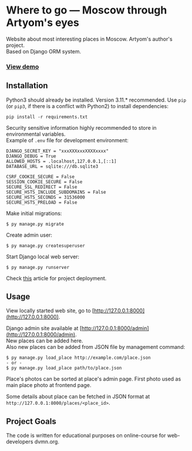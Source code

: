 # Where to go — Moscow through Artyom's eyes
 
Website about most interesting places in Moscow. Artyom's author's project.  
Based on Django ORM system.

### [View demo](https://skir.pythonanywhere.com/)

## Installation

Python3 should already be installed. Version 3.11.* recommended.
Use `pip` (or `pip3`, if there is a conflict with Python2) to install dependencies:
```
pip install -r requirements.txt
```

Security sensitive information highly recommended to store in environmental variables.  
Example of `.env` file for development environment:
```
DJANGO_SECRET_KEY = "xxxXXXxxxXXXXxxxx"
DJANGO_DEBUG = True
ALLOWED_HOSTS = .localhost,127.0.0.1,[::1]
DATABASE_URL = sqlite:///db.sqlite3

CSRF_COOKIE_SECURE = False
SESSION_COOKIE_SECURE = False
SECURE_SSL_REDIRECT = False
SECURE_HSTS_INCLUDE_SUBDOMAINS = False
SECURE_HSTS_SECONDS = 31536000
SECURE_HSTS_PRELOAD = False
```

Make initial migrations:
```
$ py manage.py migrate
```
Create admin user:
```
$ py manage.py createsuperuser
```
Start Django local web server:
```
$ py manage.py runserver
```

Check [this](https://docs.djangoproject.com/en/5.0/howto/deployment/) article for project deployment.

## Usage

View locally started web site, go to [http://127.0.0.1:8000](http://127.0.0.1:8000).

Django admin site available at [http://127.0.0.1:8000/admin](http://127.0.0.1:8000/admin).  
New places can be added here.  
Also new places can be added from JSON file by management command:
```
$ py manage.py load_place http://example.com/place.json
- or -
$ py manage.py load_place path/to/place.json
```

Place's photos can be sorted at place's admin page. First photo used as main place photo at frontend page.

Some details about place can be fetched in JSON format at `http://127.0.0.1:8000/places/<place_id>`.

## Project Goals
The code is written for educational purposes on online-course for web-developers dvmn.org.

